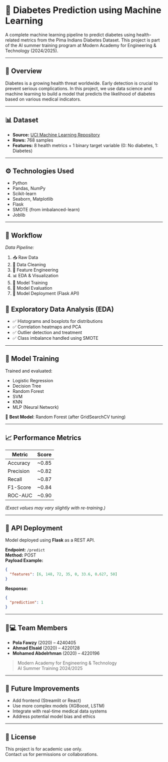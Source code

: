 
# 🧠 Diabetes Prediction using Machine Learning

A complete machine learning pipeline to predict diabetes using health-related metrics from the Pima Indians Diabetes Dataset. This project is part of the AI summer training program at Modern Academy for Engineering & Technology (2024/2025).

---

## 📌 Overview

Diabetes is a growing health threat worldwide. Early detection is crucial to prevent serious complications. In this project, we use data science and machine learning to build a model that predicts the likelihood of diabetes based on various medical indicators.

---

## 📊 Dataset

- **Source:** [UCI Machine Learning Repository](https://archive.ics.uci.edu/ml/datasets/Pima+Indians+Diabetes)
- **Rows:** 768 samples
- **Features:** 8 health metrics + 1 binary target variable (0: No diabetes, 1: Diabetes)

---

## ⚙️ Technologies Used

- Python
- Pandas, NumPy
- Scikit-learn
- Seaborn, Matplotlib
- Flask
- SMOTE (from imbalanced-learn)
- Joblib

---

## 🔄 Workflow

*Data Pipeline:*

1. 📥 Raw Data  
2. 🧼 Data Cleaning  
3. 🧠 Feature Engineering  
4. 📊 EDA & Visualization  
5. 🤖 Model Training  
6. 📏 Model Evaluation  
7. 🚀 Model Deployment (Flask API)

## 🔬 Exploratory Data Analysis (EDA)

- ✅ Histograms and boxplots for distributions
- ✅ Correlation heatmaps and PCA
- ✅ Outlier detection and treatment
- ✅ Class imbalance handled using SMOTE

---

## 🧪 Model Training

Trained and evaluated:
- Logistic Regression
- Decision Tree
- Random Forest
- SVM
- KNN
- MLP (Neural Network)

🧠 **Best Model**: Random Forest (after GridSearchCV tuning)

---

## 📈 Performance Metrics

| Metric      | Score     |
|-------------|-----------|
| Accuracy    | ~0.85     |
| Precision   | ~0.82     |
| Recall      | ~0.87     |
| F1-Score    | ~0.84     |
| ROC-AUC     | ~0.90     |

*(Exact values may vary slightly with re-training.)*

---

## 🚀 API Deployment

Model deployed using **Flask** as a REST API.

**Endpoint:** `/predict`  
**Method:** POST  
**Payload Example:**
```json
{
  "features": [6, 148, 72, 35, 0, 33.6, 0.627, 50]
}
```
**Response:**
```json
{
  "prediction": 1
}
```

---

## 🧑💻 Team Members

- **Pola Fawzy** (2020) – 4240405  
- **Ahmad Elsaid** (2020) – 4220128  
- **Mohamed Abdelrhman** (2020) – 4220196  

> Modern Academy for Engineering & Technology  
> AI Summer Training 2024/2025

---

## 📌 Future Improvements

- Add frontend (Streamlit or React)
- Use more complex models (XGBoost, LSTM)
- Integrate with real-time medical data systems
- Address potential model bias and ethics

---

## 📎 License

This project is for academic use only.  
Contact us for permissions or collaborations.

